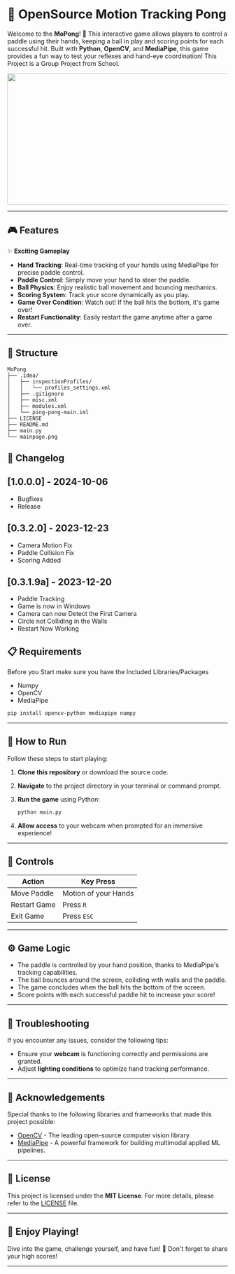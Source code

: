 
# 🏓 OpenSource Motion Tracking Pong

Welcome to the **MoPong**! 🎉 This interactive game allows players to control a paddle using their hands, keeping a ball in play and scoring points for each successful hit. Built with **Python**, **OpenCV**, and **MediaPipe**, this game provides a fun way to test your reflexes and hand-eye coordination! This Project is a Group Project from School.

<p align="center">
  <img width="1000" height="300" src="se2024-cruz-mejes/blob/main/mainpage.png">
</p>

---

## 🎮 Features

✨ **Exciting Gameplay**  
- **Hand Tracking**: Real-time tracking of your hands using MediaPipe for precise paddle control.  
- **Paddle Control**: Simply move your hand to steer the paddle.  
- **Ball Physics**: Enjoy realistic ball movement and bouncing mechanics.  
- **Scoring System**: Track your score dynamically as you play.  
- **Game Over Condition**: Watch out! If the ball hits the bottom, it's game over!  
- **Restart Functionality**: Easily restart the game anytime after a game over.  

---

## 📝 Structure
```
MoPong
├── .idea/
│   ├── inspectionProfiles/
│   │   └── profiles_settings.xml
│   ├── .gitignore
│   ├── misc.xml
│   ├── modules.xml
│   └── ping-pong-main.iml
├── LICENSE
├── README.md
├── main.py
└── mainpage.png
```


## 📝 Changelog
 
## [1.0.0.0] - 2024-10-06
   - Bugfixes
   - Release
 
## [0.3.2.0] - 2023-12-23
   - Camera Motion Fix
   - Paddle Collision Fix
   - Scoring Added
 
## [0.3.1.9a] - 2023-12-20
   - Paddle Tracking
   - Game is now in Windows
   - Camera can now Detect the First Camera
   - Circle not Colliding in the Walls
   - Restart Now Working
   

## 📋 Requirements

Before you Start make sure you have the Included Libraries/Packages
- Numpy
- OpenCV
- MediaPipe

```bash
pip install opencv-python mediapipe numpy
```

---

## 🚀 How to Run

Follow these steps to start playing:

1. **Clone this repository** or download the source code.
2. **Navigate** to the project directory in your terminal or command prompt.
3. **Run the game** using Python:

   ```bash
   python main.py
   ```

4. **Allow access** to your webcam when prompted for an immersive experience!

---

## 🎹 Controls

| Action                | Key Press           |
|-----------------------|---------------------|
| Move Paddle           | Motion of your Hands|
| Restart Game          | Press `R`           |
| Exit Game             | Press `ESC`         |

---

## ⚙️ Game Logic

- The paddle is controlled by your hand position, thanks to MediaPipe's tracking capabilities.  
- The ball bounces around the screen, colliding with walls and the paddle.  
- The game concludes when the ball hits the bottom of the screen.  
- Score points with each successful paddle hit to increase your score!

---

## 🔧 Troubleshooting

If you encounter any issues, consider the following tips:

- Ensure your **webcam** is functioning correctly and permissions are granted.  
- Adjust **lighting conditions** to optimize hand tracking performance.  

---

## 🙏 Acknowledgements

Special thanks to the following libraries and frameworks that made this project possible:

- [OpenCV](https://opencv.org/) - The leading open-source computer vision library.  
- [MediaPipe](https://mediapipe.dev/) - A powerful framework for building multimodal applied ML pipelines.  

---

## 📄 License

This project is licensed under the **MIT License**. For more details, please refer to the [LICENSE](LICENSE) file.

---

## 🌟 Enjoy Playing!

Dive into the game, challenge yourself, and have fun! 🥳 Don't forget to share your high scores!

---
